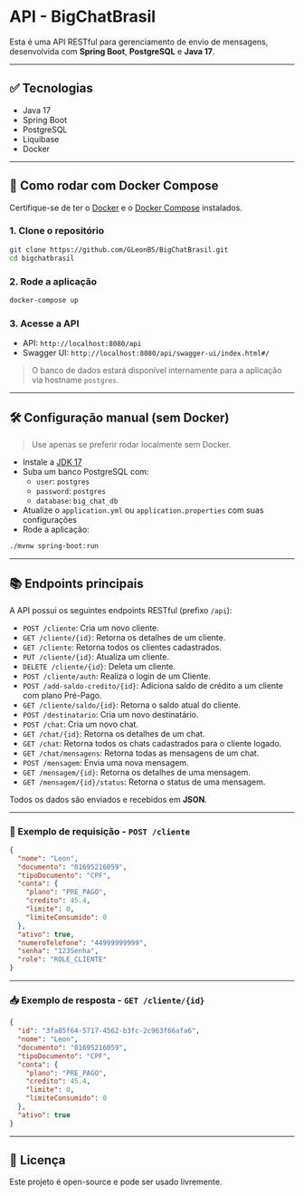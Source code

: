 # API - BigChatBrasil

Esta é uma API RESTful para gerenciamento de envio de mensagens, desenvolvida com **Spring Boot**, **PostgreSQL** e
**Java 17**.

---

## ✅ Tecnologias

- Java 17
- Spring Boot
- PostgreSQL
- Liquibase
- Docker

---

## 🚀 Como rodar com Docker Compose

Certifique-se de ter o [Docker](https://www.docker.com/products/docker-desktop) e
o [Docker Compose](https://docs.docker.com/compose/) instalados.

### 1. Clone o repositório

```bash
git clone https://github.com/GLeonBS/BigChatBrasil.git
cd bigchatbrasil
```

### 2. Rode a aplicação

```bash
docker-compose up
```

### 3. Acesse a API

- API: `http://localhost:8080/api`
- Swagger UI: `http://localhost:8080/api/swagger-ui/index.html#/`

> O banco de dados estará disponível internamente para a aplicação via hostname `postgres`.

---

## 🛠️ Configuração manual (sem Docker)

> Use apenas se preferir rodar localmente sem Docker.

- Instale a [JDK 17](https://www.oracle.com/java/technologies/javase/jdk17-archive-downloads.html)
- Suba um banco PostgreSQL com:
    - `user`: `postgres`
    - `password`: `postgres`
    - `database`: `big_chat_db`
- Atualize o `application.yml` ou `application.properties` com suas configurações
- Rode a aplicação:

```bash
./mvnw spring-boot:run
```

---

## 📚 Endpoints principais

A API possui os seguintes endpoints RESTful (prefixo `/api`):

- `POST /cliente`: Cria um novo cliente.
- `GET /cliente/{id}`: Retorna os detalhes de um cliente.
- `GET /cliente`: Retorna todos os clientes cadastrados.
- `PUT /cliente/{id}`: Atualiza um cliente.
- `DELETE /cliente/{id}`: Deleta um cliente.
- `POST /cliente/auth`: Realiza o login de um Cliente.
- `POST /add-saldo-credito/{id}`: Adiciona saldo de crédito a um cliente com plano Pré-Pago.
- `GET /cliente/saldo/{id}`: Retorna o saldo atual do cliente.
- `POST /destinatario`: Cria um novo destinatário.
- `POST /chat`: Cria um novo chat.
- `GET /chat/{id}`: Retorna os detalhes de um chat.
- `GET /chat`: Retorna todos os chats cadastrados para o cliente logado.
- `GET /chat/mensagens`: Retorna todas as mensagens de um chat.
- `POST /mensagem`: Envia uma nova mensagem.
- `GET /mensagem/{id}`: Retorna os detalhes de uma mensagem.
- `GET /mensagem/{id}/status`: Retorna o status de uma mensagem.

Todos os dados são enviados e recebidos em **JSON**.

---

### 🧪 Exemplo de requisição - `POST /cliente`

```json
{
  "nome": "Leon",
  "documento": "01695216059",
  "tipoDocumento": "CPF",
  "conta": {
    "plano": "PRE_PAGO",
    "credito": 45.4,
    "limite": 0,
    "limiteConsumido": 0
  },
  "ativo": true,
  "numeroTelefone": "44999999999",
  "senha": "123Senha",
  "role": "ROLE_CLIENTE"
}
```

---

### 📥 Exemplo de resposta - `GET /cliente/{id}`

```json
{
  "id": "3fa85f64-5717-4562-b3fc-2c963f66afa6",
  "nome": "Leon",
  "documento": "01695216059",
  "tipoDocumento": "CPF",
  "conta": {
    "plano": "PRE_PAGO",
    "credito": 45.4,
    "limite": 0,
    "limiteConsumido": 0
  },
  "ativo": true
}
```

---

## 📄 Licença

Este projeto é open-source e pode ser usado livremente.
